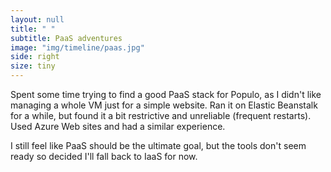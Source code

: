 ```yaml
---
layout: null
title: " "
subtitle: PaaS adventures
image: "img/timeline/paas.jpg"
side: right
size: tiny
---
```

Spent some time trying to find a good PaaS stack for Populo, as I didn't like managing a whole VM just for a simple website. Ran it on Elastic Beanstalk for a while, but found it a bit restrictive and unreliable (frequent restarts). Used Azure Web sites and had a similar experience.

I still feel like PaaS should be the ultimate goal, but the tools don't seem ready so decided I'll fall back to IaaS for now.